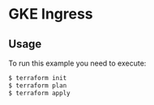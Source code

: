 # GKE Ingress

## Usage

To run this example you need to execute:

```bash
$ terraform init
$ terraform plan
$ terraform apply
```
